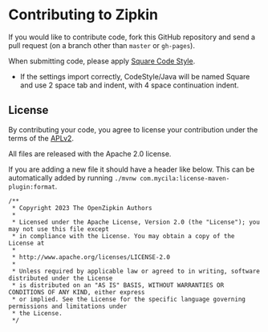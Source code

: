 # Contributing to Zipkin

If you would like to contribute code, fork this GitHub repository and
send a pull request (on a branch other than `master` or `gh-pages`).

When submitting code, please apply [Square Code Style](https://github.com/square/java-code-styles).
* If the settings import correctly, CodeStyle/Java will be named Square and use 2 space tab and indent, with 4 space continuation indent.

## License

By contributing your code, you agree to license your contribution under
the terms of the [APLv2](LICENSE).

All files are released with the Apache 2.0 license.

If you are adding a new file it should have a header like below. This
can be automatically added by running `./mvnw com.mycila:license-maven-plugin:format`.

```
/**
 * Copyright 2023 The OpenZipkin Authors
 *
 * Licensed under the Apache License, Version 2.0 (the "License"); you may not use this file except
 * in compliance with the License. You may obtain a copy of the License at
 *
 * http://www.apache.org/licenses/LICENSE-2.0
 *
 * Unless required by applicable law or agreed to in writing, software distributed under the License
 * is distributed on an "AS IS" BASIS, WITHOUT WARRANTIES OR CONDITIONS OF ANY KIND, either express
 * or implied. See the License for the specific language governing permissions and limitations under
 * the License.
 */
 ```
